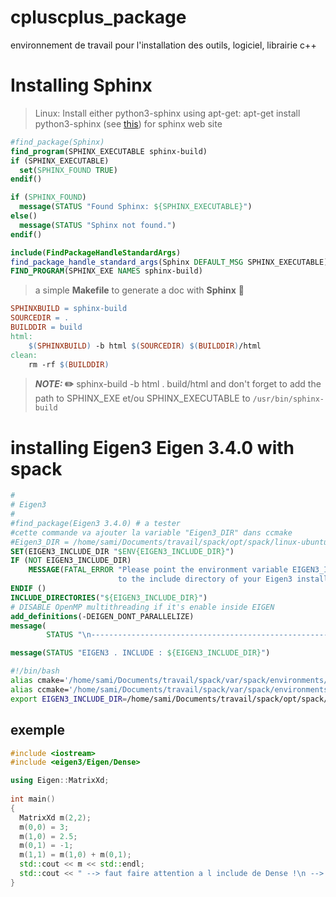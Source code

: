 # cpluscplus_package
environnement de travail pour l'installation des outils, logiciel, librairie c++ 
# Installing Sphinx
>Linux: Install either python3-sphinx using apt-get:
apt-get install python3-sphinx
(see [this](https://www.sphinx-doc.org/en/master/usage/installation.html)) for sphinx web site

```cmake
#find_package(Sphinx)
find_program(SPHINX_EXECUTABLE sphinx-build)
if (SPHINX_EXECUTABLE)
  set(SPHINX_FOUND TRUE)
endif()

if (SPHINX_FOUND)
  message(STATUS "Found Sphinx: ${SPHINX_EXECUTABLE}")
else()
  message(STATUS "Sphinx not found.")
endif()

include(FindPackageHandleStandardArgs)
find_package_handle_standard_args(Sphinx DEFAULT_MSG SPHINX_EXECUTABLE)
FIND_PROGRAM(SPHINX_EXE NAMES sphinx-build)
```
> a simple **Makefile** to generate a doc with **Sphinx** :wrench:
```Makefile
SPHINXBUILD = sphinx-build
SOURCEDIR = .
BUILDDIR = build
html:
	$(SPHINXBUILD) -b html $(SOURCEDIR) $(BUILDDIR)/html
clean:
	rm -rf $(BUILDDIR)
```
> **_NOTE:_  :pencil2:**  sphinx-build -b html . build/html and don't forget to add the path to SPHINX_EXE et/ou SPHINX_EXECUTABLE to `/usr/bin/sphinx-build`
# installing Eigen3 Eigen 3.4.0 with spack

```cmake
#
# Eigen3
#
#find_package(Eigen3 3.4.0) # a tester
#cette commande va ajouter la variable "Eigen3_DIR" dans ccmake
#Eigen3_DIR = /home/sami/Documents/travail/spack/opt/spack/linux-ubuntu22.04-ivybridge/gcc-11.3.0/eigen-3.4.0-dls4c4jv4m6rgme4fatksjizyj6gh5ld/share/eigen3/cmake
SET(EIGEN3_INCLUDE_DIR "$ENV{EIGEN3_INCLUDE_DIR}")
IF (NOT EIGEN3_INCLUDE_DIR)
    MESSAGE(FATAL_ERROR "Please point the environment variable EIGEN3_INCLUDE_DIR
                        to the include directory of your Eigen3 installation.")
ENDIF ()
INCLUDE_DIRECTORIES("${EIGEN3_INCLUDE_DIR}")
# DISABLE OpenMP multithreading if it's enable inside EIGEN
add_definitions(-DEIGEN_DONT_PARALLELIZE)
message(
        STATUS "\n-------------------------------------------------------")

message(STATUS "EIGEN3 . INCLUDE : ${EIGEN3_INCLUDE_DIR}")
```

```bash
#!/bin/bash
alias cmake='/home/sami/Documents/travail/spack/var/spack/environments/compilation/.spack-env/view/bin/cmake'
alias ccmake='/home/sami/Documents/travail/spack/var/spack/environments/compilation/.spack-env/view/bin/ccmake'
export EIGEN3_INCLUDE_DIR=/home/sami/Documents/travail/spack/opt/spack/linux-ubuntu22.04-ivybridge/gcc-11.3.0/eigen-3.4.0-dls4c4jv4m6rgme4fatksjizyj6gh5ld/include
```

## exemple


```cpp
#include <iostream>
#include <eigen3/Eigen/Dense>

using Eigen::MatrixXd;
 
int main()
{
  MatrixXd m(2,2);
  m(0,0) = 3;
  m(1,0) = 2.5;
  m(0,1) = -1;
  m(1,1) = m(1,0) + m(0,1);
  std::cout << m << std::endl;
  std::cout << " --> faut faire attention a l include de Dense !\n --> verifie bien le bon chemin" <<std::endl;
}
```